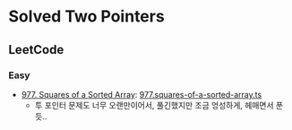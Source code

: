 # Solved Two Pointers

## LeetCode

### Easy

- [977. Squares of a Sorted Array](https://leetcode.com/problems/squares-of-a-sorted-array/): [977.squares-of-a-sorted-array.ts](./977.squares-of-a-sorted-array.ts)
  - 투 포인터 문제도 너무 오랜만이어서, 풀긴했지만 조금 엉성하게, 헤매면서 푼 듯..
